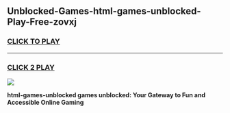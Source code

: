 
## Unblocked-Games-html-games-unblocked-Play-Free-zovxj
<h3>
<a href="https://premium76.site?title=html-games-unblocked&ref=22A">CLICK TO PLAY</a></h3>
<hr>

<h3>
<a href="https://premium76.site?title=html-games-unblocked&ref=22A">CLICK 2 PLAY</a>
  
</h3>

<a href="https://premium76.site?title=html-games-unblocked&ref=22A"><img src="https://clearcache.store/games.png"></a>


**html-games-unblocked games unblocked: Your Gateway to Fun and Accessible Online Gaming**

